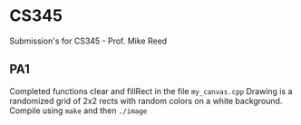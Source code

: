 # CS345
Submission's for CS345 - Prof. Mike Reed


## PA1
Completed functions clear and fillRect in the file `my_canvas.cpp`
Drawing is a randomized grid of 2x2 rects with random colors on a white background. 
Compile using ```make``` and then ```./image```
